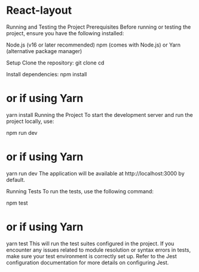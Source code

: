 # React-layout
Running and Testing the Project
Prerequisites
Before running or testing the project, ensure you have the following installed:

Node.js (v16 or later recommended)
npm (comes with Node.js) or Yarn (alternative package manager)

Setup
Clone the repository:
git clone <repository-url>
cd <project-directory>

Install dependencies:
npm install
# or if using Yarn
yarn install
Running the Project
To start the development server and run the project locally, use:

npm run dev
# or if using Yarn
yarn run dev
The application will be available at http://localhost:3000 by default.

Running Tests
To run the tests, use the following command:

npm test
# or if using Yarn
yarn test
This will run the test suites configured in the project. If you encounter any issues related to module resolution or syntax errors in tests, make sure your test environment is correctly set up. Refer to the Jest configuration documentation for more details on configuring Jest.
